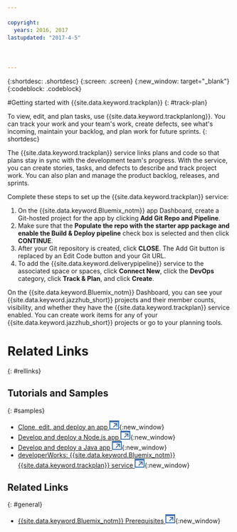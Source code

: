 ```yaml
---

copyright:
  years: 2016, 2017
lastupdated: "2017-4-5"



---
```


{:shortdesc: .shortdesc}
{:screen: .screen}
{:new_window: target="_blank"}
{:codeblock: .codeblock}

#Getting started with {{site.data.keyword.trackplan}} {: #track-plan}  

To view, edit, and plan tasks, use {{site.data.keyword.trackplanlong}}. You can track your work and your team's work, create defects, see what's incoming, maintain your backlog, and plan work for future sprints.
{: shortdesc}

The {{site.data.keyword.trackplan}} service links plans and code so that plans stay in sync with the development team's progress. With the service, you can create stories, tasks, and defects to describe and track project work. You can also plan and manage the product backlog, releases, and sprints.

Complete these steps to set up the {{site.data.keyword.trackplan}} service:    

1. On the {{site.data.keyword.Bluemix_notm}} app Dashboard, create a Git-hosted project for the app by clicking **Add Git Repo and Pipeline**.
1. Make sure that the **Populate the repo with the starter app package and enable the Build & Deploy pipeline** check box is selected and then click **CONTINUE**.   
1. After your Git repository is created, click **CLOSE**. The Add Git button is replaced by an Edit Code button and your Git URL.  
1. To add the {{site.data.keyword.deliverypipeline}} service to the associated space or spaces, click **Connect New**, click the **DevOps** category, click **Track & Plan**, and click **Create**.

On the {{site.data.keyword.Bluemix_notm}} Dashboard, you can see your {{site.data.keyword.jazzhub_short}} projects and their member counts, visibility, and whether they have the {{site.data.keyword.trackplan}} service enabled. You can create work items for any of your {{site.data.keyword.jazzhub_short}} projects or go to your planning tools.


# Related Links
{: #rellinks}

## Tutorials and Samples
{: #samples}

* [Clone, edit, and deploy an app ![External link icon](../../icons/launch-glyph.svg "External link icon")](https://hub.jazz.net/tutorials/devopsweb/){:new_window}
* [Develop and deploy a Node.js app ![External link icon](../../icons/launch-glyph.svg "External link icon")](https://hub.jazz.net/tutorials/jazzeditor){:new_window}
* [Develop and deploy a Java app ![External link icon](../../icons/launch-glyph.svg "External link icon")](https://hub.jazz.net/tutorials/jazzeditorjava){:new_window}
* [developerWorks: {{site.data.keyword.Bluemix_notm}} {{site.data.keyword.trackplan}} service ![External link icon](../../icons/launch-glyph.svg "External link icon")](http://www.ibm.com/developerworks/topics/track%20and%20plan%20service){:new_window}

## Related Links
{: #general}

* [{{site.data.keyword.Bluemix_notm}} Prerequisites ![External link icon](../../icons/launch-glyph.svg "External link icon")](https://developer.ibm.com/bluemix/support/#prereqs){:new_window}
